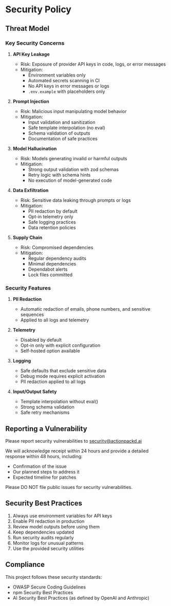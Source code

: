 # Security Policy

## Threat Model

### Key Security Concerns

1. **API Key Leakage**
   - Risk: Exposure of provider API keys in code, logs, or error messages
   - Mitigation: 
     - Environment variables only
     - Automated secrets scanning in CI
     - No API keys in error messages or logs
     - `.env.example` with placeholders only

2. **Prompt Injection**
   - Risk: Malicious input manipulating model behavior
   - Mitigation:
     - Input validation and sanitization
     - Safe template interpolation (no eval)
     - Schema validation of outputs
     - Documentation of safe practices

3. **Model Hallucination**
   - Risk: Models generating invalid or harmful outputs
   - Mitigation:
     - Strong output validation with zod schemas
     - Retry logic with schema hints
     - No execution of model-generated code

4. **Data Exfiltration**
   - Risk: Sensitive data leaking through prompts or logs
   - Mitigation:
     - PII redaction by default
     - Opt-in telemetry only
     - Safe logging practices
     - Data retention policies

5. **Supply Chain**
   - Risk: Compromised dependencies
   - Mitigation:
     - Regular dependency audits
     - Minimal dependencies
     - Dependabot alerts
     - Lock files committed

### Security Features

1. **PII Redaction**
   - Automatic redaction of emails, phone numbers, and sensitive sequences
   - Applied to all logs and telemetry

2. **Telemetry**
   - Disabled by default
   - Opt-in only with explicit configuration
   - Self-hosted option available

3. **Logging**
   - Safe defaults that exclude sensitive data
   - Debug mode requires explicit activation
   - PII redaction applied to all logs

4. **Input/Output Safety**
   - Template interpolation without eval()
   - Strong schema validation
   - Safe retry mechanisms

## Reporting a Vulnerability

Please report security vulnerabilities to security@actionpackd.ai

We will acknowledge receipt within 24 hours and provide a detailed response within 48 hours, including:
- Confirmation of the issue
- Our planned steps to address it
- Expected timeline for patches

Please DO NOT file public issues for security vulnerabilities.

## Security Best Practices

1. Always use environment variables for API keys
2. Enable PII redaction in production
3. Review model outputs before using them
4. Keep dependencies updated
5. Run security audits regularly
6. Monitor logs for unusual patterns
7. Use the provided security utilities

## Compliance

This project follows these security standards:
- OWASP Secure Coding Guidelines
- npm Security Best Practices
- AI Security Best Practices (as defined by OpenAI and Anthropic)
